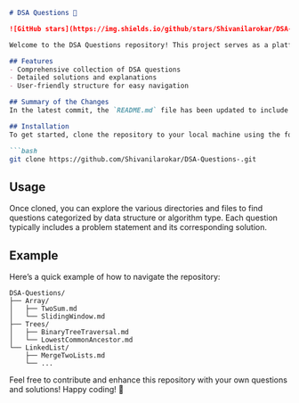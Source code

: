 ```markdown
# DSA Questions 🚀

![GitHub stars](https://img.shields.io/github/stars/Shivanilarokar/DSA-Questions-?style=social) ![Forks](https://img.shields.io/github/forks/Shivanilarokar/DSA-Questions-?style=social)

Welcome to the DSA Questions repository! This project serves as a platform for developers and learners to practice and enhance their skills in Data Structures and Algorithms (DSA). This repository is designed to help you improve your understanding of various data structures and algorithms through a collection of questions and solutions.

## Features
- Comprehensive collection of DSA questions
- Detailed solutions and explanations
- User-friendly structure for easy navigation

## Summary of the Changes
In the latest commit, the `README.md` file has been updated to include a new section that highlights the features of the repository, making it easier for users to understand what they can expect. Additionally, some formatting adjustments were made for improved readability.

## Installation
To get started, clone the repository to your local machine using the following command:

```bash
git clone https://github.com/Shivanilarokar/DSA-Questions-.git
```

## Usage
Once cloned, you can explore the various directories and files to find questions categorized by data structure or algorithm type. Each question typically includes a problem statement and its corresponding solution.

## Example
Here’s a quick example of how to navigate the repository:

```plaintext
DSA-Questions/
├── Array/
│   ├── TwoSum.md
│   └── SlidingWindow.md
├── Trees/
│   ├── BinaryTreeTraversal.md
│   └── LowestCommonAncestor.md
└── LinkedList/
    ├── MergeTwoLists.md
    └── ...
```

Feel free to contribute and enhance this repository with your own questions and solutions! Happy coding! 🎉
```